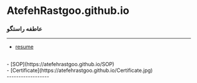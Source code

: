 # AtefehRastgoo.github.io

###  عاطفه راستگو
 
---
- [resume](https://atefehrastgoo.github.io/)
<br>
- [SOP](https://atefehrastgoo.github.io/SOP)
<br>
- [Certificate](https://atefehrastgoo.github.io/Certificate.jpg)
<br>
------------------
